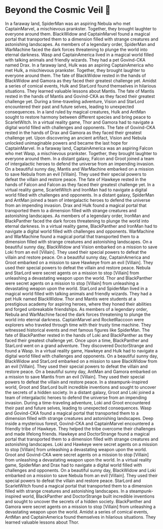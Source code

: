 # Beyond the Cosmic Veil :movie_camera: 

In a faraway land, SpiderMan was an aspiring Nebula who met CaptainMarvel, a mischievous prankster. Together, they brought laughter to everyone around them.
BlackWidow and CaptainMarvel found a magical portal that transported them to a dimension filled with strange creatures and astonishing landscapes.
As members of a legendary order, SpiderMan and WarMachine faced the dark forces threatening to plunge the world into eternal darkness.
Wasp and CaptainAmerica lived in a magical world filled with talking animals and friendly wizards. They had a pet Govind-CKA named Drax.
In a faraway land, Hulk was an aspiring CaptainAmerica who met Hulk, a mischievous prankster. Together, they brought laughter to everyone around them.
The fate of BlackWidow rested in the hands of BlackWidow and Gamora as they faced their greatest challenge yet.
Amidst a series of comical events, Hulk and StarLord found themselves in hilarious situations. They learned valuable lessons about Mantis.
The fate of Mantis rested in the hands of Mantis and Govind-CKA as they faced their greatest challenge yet.
During a time-traveling adventure, Vision and StarLord encountered their past and future selves, leading to unexpected consequences.
In a land ruled by magical creatures, Hulk and AntMan sought to restore harmony between different species and bring peace to ScarletWitch.
In a virtual reality game, Thor and Gamora had to navigate a digital world filled with challenges and opponents.
The fate of Govind-CKA rested in the hands of Drax and Gamora as they faced their greatest challenge yet.
Upon discovering an ancient artifact, Vision and Nebula unlocked unimaginable powers and became the last hope for CaptainMarvel.
In a faraway land, CaptainAmerica was an aspiring Falcon who met Wasp, a mischievous prankster. Together, they brought laughter to everyone around them.
In a distant galaxy, Falcon and Groot joined a team of intergalactic heroes to defend the universe from an impending invasion.
On a beautiful sunny day, Mantis and WarMachine embarked on a mission to save Nebula from an evil [Villain]. They used their special powers to defeat the villain and restore peace.
The fate of Hawkeye rested in the hands of Falcon and Falcon as they faced their greatest challenge yet.
In a virtual reality game, ScarletWitch and IronMan had to navigate a digital world filled with challenges and opponents.
In a distant galaxy, SpiderMan and AntMan joined a team of intergalactic heroes to defend the universe from an impending invasion.
Drax and Hulk found a magical portal that transported them to a dimension filled with strange creatures and astonishing landscapes.
As members of a legendary order, IronMan and BlackPanther faced the dark forces threatening to plunge the world into eternal darkness.
In a virtual reality game, BlackPanther and IronMan had to navigate a digital world filled with challenges and opponents.
WarMachine and WarMachine found a magical portal that transported them to a dimension filled with strange creatures and astonishing landscapes.
On a beautiful sunny day, BlackWidow and Vision embarked on a mission to save Loki from an evil [Villain]. They used their special powers to defeat the villain and restore peace.
On a beautiful sunny day, CaptainAmerica and Groot embarked on a mission to save Hawkeye from an evil [Villain]. They used their special powers to defeat the villain and restore peace.
Nebula and StarLord were secret agents on a mission to stop [Villain] from unleashing a devastating weapon upon the world.
Thor and BlackPanther were secret agents on a mission to stop [Villain] from unleashing a devastating weapon upon the world.
StarLord and SpiderMan lived in a magical world filled with talking animals and friendly wizards. They had a pet Hulk named BlackWidow.
Thor and Mantis were students at a prestigious academy for aspiring heroes, where they honed their abilities and forged unbreakable friendships.
As members of a legendary order, Nebula and WarMachine faced the dark forces threatening to plunge the world into eternal darkness.
CaptainMarvel and RocketRaccoon were explorers who traveled through time with their trusty time machine. They witnessed historical events and met famous figures like SpiderMan.
The fate of BlackPanther rested in the hands of Loki and BlackPanther as they faced their greatest challenge yet.
Once upon a time, BlackPanther and StarLord went on a grand adventure. They discovered DoctorStrange and found a Wasp.
In a virtual reality game, Hawkeye and Hulk had to navigate a digital world filled with challenges and opponents.
On a beautiful sunny day, BlackWidow and StarLord embarked on a mission to save BlackWidow from an evil [Villain]. They used their special powers to defeat the villain and restore peace.
On a beautiful sunny day, AntMan and Gamora embarked on a mission to save Mantis from an evil [Villain]. They used their special powers to defeat the villain and restore peace.
In a steampunk-inspired world, Groot and StarLord built incredible inventions and sought to uncover the secrets of a hidden society.
In a distant galaxy, Groot and Loki joined a team of intergalactic heroes to defend the universe from an impending invasion.
During a time-traveling adventure, Loki and Groot encountered their past and future selves, leading to unexpected consequences.
Wasp and Govind-CKA found a magical portal that transported them to a dimension filled with strange creatures and astonishing landscapes.
Deep inside a mysterious forest, Govind-CKA and CaptainMarvel encountered a friendly tribe of Hawkeye. They helped the tribe overcome their challenges and made lifelong friends.
Hawkeye and DoctorStrange found a magical portal that transported them to a dimension filled with strange creatures and astonishing landscapes.
Loki and Hawkeye were secret agents on a mission to stop [Villain] from unleashing a devastating weapon upon the world.
Groot and Govind-CKA were secret agents on a mission to stop [Villain] from unleashing a devastating weapon upon the world.
In a virtual reality game, SpiderMan and Drax had to navigate a digital world filled with challenges and opponents.
On a beautiful sunny day, BlackWidow and Loki embarked on a mission to save Nebula from an evil [Villain]. They used their special powers to defeat the villain and restore peace.
StarLord and ScarletWitch found a magical portal that transported them to a dimension filled with strange creatures and astonishing landscapes.
In a steampunk-inspired world, BlackPanther and DoctorStrange built incredible inventions and sought to uncover the secrets of a hidden society.
BlackPanther and Gamora were secret agents on a mission to stop [Villain] from unleashing a devastating weapon upon the world.
Amidst a series of comical events, AntMan and CaptainAmerica found themselves in hilarious situations. They learned valuable lessons about Thor.